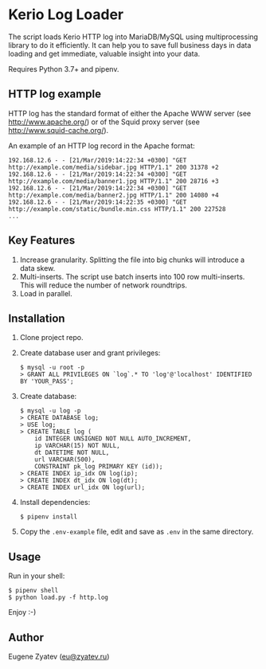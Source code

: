 # Kerio Log Loader

The script loads Kerio HTTP log into MariaDB/MySQL using multiprocessing library to do it efficiently.
It can help you to save full business days in data loading and get immediate, valuable insight into your data.

Requires Python 3.7+ and pipenv.

## HTTP log example

HTTP log has the standard format of either the Apache WWW server (see http://www.apache.org/) or of the Squid proxy server (see http://www.squid-cache.org/).

An example of an HTTP log record in the Apache format:

```
192.168.12.6 - - [21/Mar/2019:14:22:34 +0300] "GET http://example.com/media/sidebar.jpg HTTP/1.1" 200 31378 +2
192.168.12.6 - - [21/Mar/2019:14:22:34 +0300] "GET http://example.com/media/banner1.jpg HTTP/1.1" 200 28716 +3
192.168.12.6 - - [21/Mar/2019:14:22:34 +0300] "GET http://example.com/media/banner2.jpg HTTP/1.1" 200 14080 +4
192.168.12.6 - - [21/Mar/2019:14:22:35 +0300] "GET http://example.com/static/bundle.min.css HTTP/1.1" 200 227528 
...
```

## Key Features

1. Increase granularity. Splitting the file into big chunks will introduce a data skew. 
2. Multi-inserts. The script use batch inserts into 100 row multi-inserts. This will reduce the number of network roundtrips. 
3. Load in parallel. 

## Installation

1. Clone project repo.

2. Create database user and grant privileges:

    ```
    $ mysql -u root -p
    > GRANT ALL PRIVILEGES ON `log`.* TO 'log'@'localhost' IDENTIFIED BY 'YOUR_PASS';
    ```

3. Create database:

    ```
    $ mysql -u log -p
    > CREATE DATABASE log;
    > USE log;
    > CREATE TABLE log (
        id INTEGER UNSIGNED NOT NULL AUTO_INCREMENT, 
        ip VARCHAR(15) NOT NULL, 
        dt DATETIME NOT NULL, 
        url VARCHAR(500), 
        CONSTRAINT pk_log PRIMARY KEY (id));
    > CREATE INDEX ip_idx ON log(ip);
    > CREATE INDEX dt_idx ON log(dt);
    > CREATE INDEX url_idx ON log(url);
    ```

4. Install dependencies:

    ```
    $ pipenv install

    ```

5. Copy the `.env-example` file, edit and save as `.env` in the same directory.


## Usage

Run in your shell:

```
$ pipenv shell
$ python load.py -f http.log
```

Enjoy :-)

## Author

Eugene Zyatev (eu@zyatev.ru)
